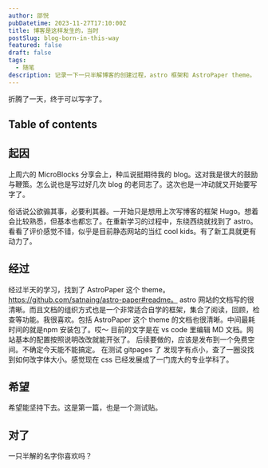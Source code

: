 ```yaml
---
author: 邵悦
pubDatetime: 2023-11-27T17:10:00Z
title: 博客是这样发生的，当时
postSlug: blog-born-in-this-way
featured: false
draft: false
tags:
  - 随笔
description: 记录一下一只半解博客的创建过程，astro 框架和 AstroPaper theme。
---
```


折腾了一天，终于可以写字了。

## Table of contents

## 起因

上周六的 MicroBlocks 分享会上，种瓜说挺期待我的 blog。这对我是很大的鼓励与鞭策。怎么说也是写过好几次 blog 的老同志了。这次也是一冲动就又开始要写字了。

俗话说公欲骟其事，必要利其器。一开始只是想用上次写博客的框架 Hugo。想着会比较熟悉，但基本也都忘了。在重新学习的过程中，东绕西绕就找到了 astro。看看了评价感觉不错，似乎是目前静态网站的当红 cool kids。有了新工具就更有动力了。

## 经过

经过半天的学习，找到了 AstroPaper 这个 theme。https://github.com/satnaing/astro-paper#readme。 astro 网站的文档写的很清晰。而且文档的组织方式也是一个非常适合自学的框架，集合了阅读，回顾，检查等功能。我很喜欢。包括 AstroPaper 这个 theme 的文档也很清晰。中间最耗时间的就是npm 安装包了。哎～ 目前的文字是在 vs code 里编辑 MD 文档。网站基本的配置按照说明改改就能开张了。
后续要做的，应该是发布到一个免费空间。不确定今天能不能搞定。
在测试 gitpages 了
发现字有点小，查了一圈没找到如何改字体大小。感觉现在 css 已经发展成了一门庞大的专业学科了。

## 希望

希望能坚持下去。这是第一篇，也是一个测试贴。

## 对了

一只半解的名字你喜欢吗？
